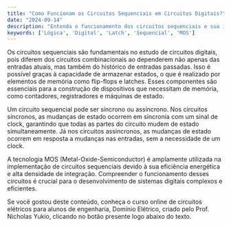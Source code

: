 ```yaml
---
title: "Como Funcionam os Circuitos Sequenciais em Circuitos Digitais?"
date: "2024-09-14"
description: "Entenda o funcionamento dos circuitos sequenciais e sua importância nos sistemas digitais."
keywords: ['Lógica', 'Digital', 'Latch', 'Sequencial', 'MOS']
---
```


Os circuitos sequenciais são fundamentais no estudo de circuitos digitais, pois diferem dos circuitos combinacionais ao dependerem não apenas das entradas atuais, mas também do histórico de entradas passadas. Isso é possível graças à capacidade de armazenar estados, o que é realizado por elementos de memória como flip-flops e latches. Esses componentes são essenciais para a construção de dispositivos que necessitam de memória, como contadores, registradores e máquinas de estado.

Um circuito sequencial pode ser síncrono ou assíncrono. Nos circuitos síncronos, as mudanças de estado ocorrem em sincronia com um sinal de clock, garantindo que todas as partes do circuito mudem de estado simultaneamente. Já nos circuitos assíncronos, as mudanças de estado ocorrem em resposta a mudanças nas entradas, sem a necessidade de um clock.

A tecnologia MOS (Metal-Oxide-Semiconductor) é amplamente utilizada na implementação de circuitos sequenciais devido à sua eficiência energética e alta densidade de integração. Compreender o funcionamento desses circuitos é crucial para o desenvolvimento de sistemas digitais complexos e eficientes.

Se você gostou deste conteúdo, conheça o curso online de circuitos elétricos para alunos de engenharia, Domínio Elétrico, criado pelo Prof. Nicholas Yukio, clicando no botão presente logo abaixo do texto.